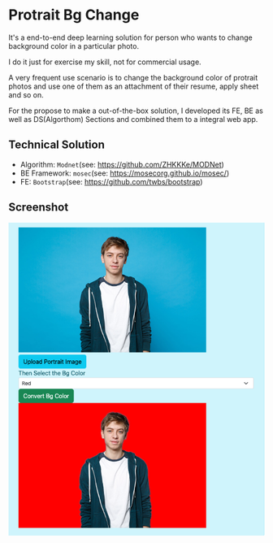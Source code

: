 # Protrait Bg Change
It's a end-to-end deep learning solution for person who wants to change background color in a particular photo.

I do it just for exercise my skill, not for commercial usage.

A very frequent use scenario is to change the background color of protrait photos and use one of them as an attachment of their resume, apply sheet and so on.

For the propose to make a out-of-the-box solution, I developed its FE, BE as well as DS(Algorthom) Sections and combined them to a integral web app.

## Technical Solution
+ Algorithm: ``Modnet``(see: https://github.com/ZHKKKe/MODNet)
+ BE Framework: ``mosec``(see: https://mosecorg.github.io/mosec/) 
+ FE: ``Bootstrap``(see: https://github.com/twbs/bootstrap)

## Screenshot
<img src="screenshot/Screen Shot 2022-07-02 at 20.39.14.png" height="50%">

